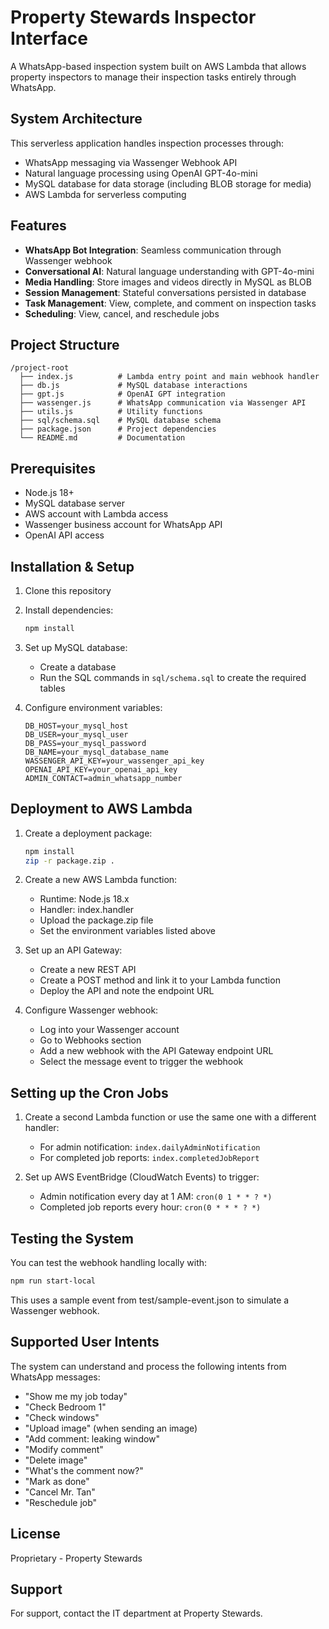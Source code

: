 # Property Stewards Inspector Interface

A WhatsApp-based inspection system built on AWS Lambda that allows property inspectors to manage their inspection tasks entirely through WhatsApp.

## System Architecture

This serverless application handles inspection processes through:
- WhatsApp messaging via Wassenger Webhook API
- Natural language processing using OpenAI GPT-4o-mini
- MySQL database for data storage (including BLOB storage for media)
- AWS Lambda for serverless computing

## Features

- **WhatsApp Bot Integration**: Seamless communication through Wassenger webhook
- **Conversational AI**: Natural language understanding with GPT-4o-mini
- **Media Handling**: Store images and videos directly in MySQL as BLOB
- **Session Management**: Stateful conversations persisted in database
- **Task Management**: View, complete, and comment on inspection tasks
- **Scheduling**: View, cancel, and reschedule jobs

## Project Structure

```
/project-root
  ├── index.js          # Lambda entry point and main webhook handler
  ├── db.js             # MySQL database interactions
  ├── gpt.js            # OpenAI GPT integration
  ├── wassenger.js      # WhatsApp communication via Wassenger API
  ├── utils.js          # Utility functions
  ├── sql/schema.sql    # MySQL database schema
  ├── package.json      # Project dependencies
  └── README.md         # Documentation
```

## Prerequisites

- Node.js 18+
- MySQL database server
- AWS account with Lambda access
- Wassenger business account for WhatsApp API
- OpenAI API access

## Installation & Setup

1. Clone this repository
2. Install dependencies:
   ```bash
   npm install
   ```

3. Set up MySQL database:
   - Create a database
   - Run the SQL commands in `sql/schema.sql` to create the required tables

4. Configure environment variables:
   ```
   DB_HOST=your_mysql_host
   DB_USER=your_mysql_user
   DB_PASS=your_mysql_password
   DB_NAME=your_mysql_database_name
   WASSENGER_API_KEY=your_wassenger_api_key
   OPENAI_API_KEY=your_openai_api_key
   ADMIN_CONTACT=admin_whatsapp_number
   ```

## Deployment to AWS Lambda

1. Create a deployment package:
   ```bash
   npm install
   zip -r package.zip .
   ```

2. Create a new AWS Lambda function:
   - Runtime: Node.js 18.x
   - Handler: index.handler
   - Upload the package.zip file
   - Set the environment variables listed above

3. Set up an API Gateway:
   - Create a new REST API
   - Create a POST method and link it to your Lambda function
   - Deploy the API and note the endpoint URL

4. Configure Wassenger webhook:
   - Log into your Wassenger account
   - Go to Webhooks section
   - Add a new webhook with the API Gateway endpoint URL
   - Select the message event to trigger the webhook

## Setting up the Cron Jobs

1. Create a second Lambda function or use the same one with a different handler:
   - For admin notification: `index.dailyAdminNotification`
   - For completed job reports: `index.completedJobReport`

2. Set up AWS EventBridge (CloudWatch Events) to trigger:
   - Admin notification every day at 1 AM: `cron(0 1 * * ? *)`
   - Completed job reports every hour: `cron(0 * * * ? *)`

## Testing the System

You can test the webhook handling locally with:

```bash
npm run start-local
```

This uses a sample event from test/sample-event.json to simulate a Wassenger webhook.

## Supported User Intents

The system can understand and process the following intents from WhatsApp messages:

- "Show me my job today"
- "Check Bedroom 1"
- "Check windows"
- "Upload image" (when sending an image)
- "Add comment: leaking window"
- "Modify comment"
- "Delete image"
- "What's the comment now?"
- "Mark as done"
- "Cancel Mr. Tan"
- "Reschedule job"

## License

Proprietary - Property Stewards

## Support

For support, contact the IT department at Property Stewards.
